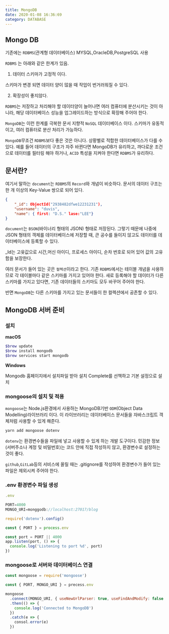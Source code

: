 ```yaml
---
title: MongoDB
date: 2020-01-08 16:36:69
category: DATABASE
---
```


## Mongo DB

기존에는 `RDBMS`(관계형 데이터베이스) MYSQL,OracleDB,PostgreSQL 사용

`RDBMS` 는 아래와 같은 한계가 있음.

1. 데이터 스키마가 고정적 이다.

스키마가 변경 되면 데이터 양이 많을 때 작업이 번거러워질 수 있다.

2. 확장성이 좋지않다.

`RDBMS`는 저장하고 처리해야 할 데이터양이 늘어나면 여러 컴퓨터에 분산시키는 것이 아니라,
해당 데이터베이스 성능을 업그레이드하는 방식으로 확장해 주어야 한다.

`MongoDB`는 이런 한계를 극복한 문서 지향적 `NoSQL` 데이터베이스 이다.
스키마가 유동적이고, 여러 컴퓨터로 분산 처리가 가능하다.

`MongoDB`무조건 `RDBMS`보다 좋은 것은 아니다.
상황별로 적합한 데이터베이스가 다를 수 있다.
예를 들어 데이터의 구조가 자주 바뀐다면 MongoDB가 유리하고, 까다로운 조건으로 데이터를 필터링 해야 하거나,
`ACID` 특성을 지켜야 한다면 `RDBMS`가 유리하다.

## 문서란?

여기서 말하는 `document`는 `RDBMS`의 `Record`와 개념이 비슷하다. 문서의 데이터 구조는 한 개 이상의 Key-Value 쌍으로 되어 있다.

```json
{
    "_id": ObjectId("2938482dfwe12231231"),
    "username": "duvis",
    "name": { first: "D.S." lase:"LEE"}
}
```

`document`는 `BSON`(바이너리 형태의 JSON) 형태로 저장된다. 그렇기 때문에 나중에 JSON 형태의 객체를 데이터베이스에 저장할 때,
큰 공수를 들이지 않고도 데이터를 데이터베이스에 등록할 수 있다.

\_Id는 고윳값으로 시간,머신 아이디, 프로세스 아이디, 순차 번호로 되어 있어 값의 고유함을 보장한다.

여러 문서가 들어 있는 곳은 `컬렉션`이라고 한다. 기존 `RDBMS`에서는 테이블 개념을 사용하므로 각 테이블마다 같은 스키마를 가지고 있어야 한다.
새로 등록해야 할 데이터가 다른 스키마를 가지고 있다면, 기존 데이터들의 스키마도 모두 바꾸어 주어야 한다.

반면 `MongoDB`는 다른 스키마를 가지고 있는 문서들이 한 컬렉션에서 공존할 수 있다.

## MongoDB 서버 준비

### 설치

**macOS**

```sh
$brew update
$brew install mongodb
$brew services start mongodb

```

**Windows**

Mongodb 홈페이지에서 설치파일 받아 설치
Complete를 선책하고 기본 설정으로 설치

### mongoose의 설치 및 적용

`mongoose`는 Node.js환경에서 사용하는 MongoDB기반 `ODM`(Object Data Modelling)라이브러리 이다. 이 라이브러리는 데이터베이스 문서들을 자바스크립트 객체처럼 사용할 수 있게 해준다.

```sh
yarn add mongoose dotenv

```

`dotenv`는 환경변수들을 파일에 넣고 사용할 수 있게 하는 개발 도구이다.
민감한 정보(서버주소나 계정 및 비밀번호)는 코드 안에 직접 작성하지 않고, 환경변수로 설정하는 것이 좋다.

`github`,`GitLab`등의 서비스에 올릴 때는 .gitignore를 작성하여 환경변수가 들어 있는 파일은 제외시켜 주어야 한다.

### .env 환경변수 파일 생성

```js
.env

PORT=4000
MONGO_URI=monggodb://localhost:27017/blog

```

```js
require('dotenv').config()

const { PORT } = process.env

const port = PORT || 4000
app.listen(port, () => {
  console.log('Listening to port %d', port)
})
```

### mongoose로 서버와 데이터베이스 연결

```js
const mongoose = require('mongoose')

const { PORT, MONGO_URI } = precess.env

mongoose
  .connect(MONGO_URI, { useNewUrlParser: true, useFindAndModify: false })
  .then(() => {
    console.log('Connected to MongoDB')
  })
  .catch(e => {
    consol.error(e)
  })
```
